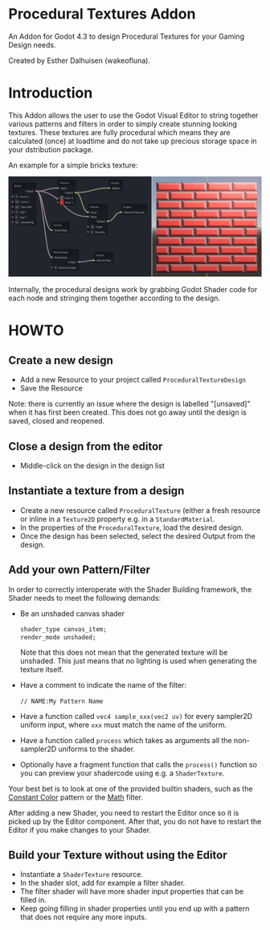 Procedural Textures Addon
=========================

An Addon for Godot 4.3 to design Procedural Textures for your Gaming Design needs.

Created by Esther Dalhuisen (wakeofluna).

Introduction
============

This Addon allows the user to use the Godot Visual Editor to string together various
patterns and filters in order to simply create stunning looking textures. These
textures are fully procedural which means they are calculated (once) at loadtime and
do not take up precious storage space in your dstribution package.

An example for a simple bricks texture:

![Bricks Design Example](docs/bricks_example.png?raw=true)

Internally, the procedural designs work by grabbing Godot Shader code for each node and stringing them together according to the design.


HOWTO
=====

Create a new design
-------------------
* Add a new Resource to your project called `ProceduralTextureDesign`
* Save the Resource

Note: there is currently an issue where the design is labelled "[unsaved]" when it has first been created. This does not go away until the design is saved, closed and reopened.


Close a design from the editor
------------------------------
* Middle-click on the design in the design list


Instantiate a texture from a design
-----------------------------------
* Create a new resource called `ProceduralTexture` (either a fresh resource or inline in a `Texture2D` property e.g. in a `StandardMaterial`.
* In the properties of the `ProceduralTexture`, load the desired design.
* Once the design has been selected, select the desired Output from the design.

Add your own Pattern/Filter
---------------------------
In order to correctly interoperate with the Shader Building framework, the Shader needs to meet the following demands:

* Be an unshaded canvas shader

  ```
  shader_type canvas_item;
  render_mode unshaded;
  ```

  Note that this does not mean that the generated texture will be unshaded. This just means that no lighting is used when generating the texture itself.

* Have a comment to indicate the name of the filter: 
  
  `// NAME:My Pattern Name`

* Have a function called `vec4 sample_xxx(vec2 uv)` for every sampler2D uniform input, where `xxx` must match the name of the uniform.

* Have a function called `process` which takes as arguments all the non-sampler2D uniforms to the shader.

* Optionally have a fragment function that calls the `process()` function so you can preview your shadercode using e.g. a `ShaderTexture`.

Your best bet is to look at one of the provided builtin shaders, such as the [Constant Color](addons/procedural_textures/shaders/pattern_constant_color.gdshader) pattern or the [Math](addons/procedural_textures/shaders/filter_math.gdshader) filter.

After adding a new Shader, you need to restart the Editor once so it is picked up by the Editor component. After that, you do not have to restart the Editor if you make changes to your Shader.

Build your Texture without using the Editor
-------------------------------------------

* Instantiate a `ShaderTexture` resource.
* In the shader slot, add for example a filter shader.
* The filter shader will have more shader input properties that can be filled in.
* Keep going filling in shader properties until you end up with a pattern that does not require any more inputs.